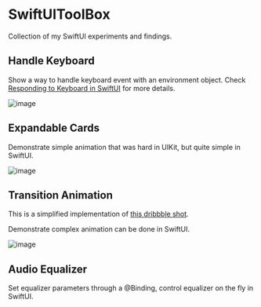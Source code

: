 # SwiftUIToolBox

Collection of my SwiftUI experiments and findings.

## Handle Keyboard

Show a way to handle keyboard event with an environment object. Check [Responding to Keyboard in SwiftUI](https://github.com/Jimmy-Lee/Notes/blob/master/Notes/Responding%20to%20Keyboard%20in%20SwiftUI.md) for more details.

![image](https://github.com/Jimmy-Lee/SwiftUIToolBox/README%20images/Handle%20Keyboard.gif)

## Expandable Cards

Demonstrate simple animation that was hard in UIKit, but quite simple in SwiftUI.

![image](https://github.com/Jimmy-Lee/SwiftUIToolBox/README%20images/Expandable%20Card.gif)

## Transition Animation

This is a simplified implementation of [this dribbble shot](https://dribbble.com/shots/1850527-Music-Player-Transition).

Demonstrate complex animation can be done in SwiftUI.

![image](https://github.com/Jimmy-Lee/SwiftUIToolBox/README%20images/Transition%Animation.gif)

## Audio Equalizer

Set equalizer parameters through a @Binding, control equalizer on the fly in SwiftUI.
